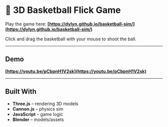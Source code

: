 # 🏀 3D Basketball Flick Game

Play the game here: **[https://dylyn.github.io/basketball-sim/](https://dylyn.github.io/basketball-sim/)**

Click and drag the basketball with your mouse to shoot the ball.

---

## Demo
**[https://youtu.be/pCbpnH1V2sk](https://youtu.be/pCbpnH1V2sk)**

---

## Built With

- **Three.js** – rendering 3D models
- **Cannon.js** – physics sim
- **JavaScript** – game logic
- **Blender** – models/assets
